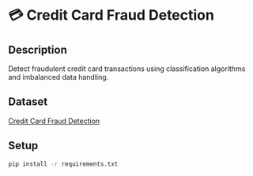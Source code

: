 # 💳 Credit Card Fraud Detection

## Description
Detect fraudulent credit card transactions using classification algorithms and imbalanced data handling.

## Dataset
[Credit Card Fraud Detection](https://www.kaggle.com/mlg-ulb/creditcardfraud)

## Setup
```bash
pip install -r requirements.txt
